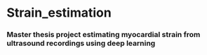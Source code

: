 # Strain_estimation
### Master thesis project estimating myocardial strain from ultrasound recordings using deep learning
